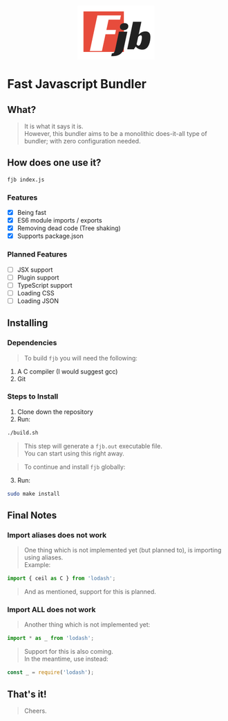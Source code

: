 <p align='center'>
  <img src='logo.png' style='display: block;'/>
</p>

<p align='center' style='text-align: center;'>
  <h1>Fast Javascript Bundler</h1>
</p>

## What?
> It is what it says it is.  
> However, this bundler aims to be a monolithic does-it-all type of bundler;
> with zero configuration needed.

## How does one use it?
```bash
fjb index.js
```

### Features
- [x] Being fast
- [x] ES6 module imports / exports
- [x] Removing dead code (Tree shaking)
- [x] Supports package.json 

### Planned Features
- [ ] JSX support
- [ ] Plugin support
- [ ] TypeScript support
- [ ] Loading CSS
- [ ] Loading JSON

## Installing
### Dependencies
> To build `fjb` you will need the following:
1. A C compiler (I would suggest gcc)
2. Git

### Steps to Install
1. Clone down the repository
2. Run:
```bash
./build.sh
```
> This step will generate a `fjb.out` executable file.  
> You can start using this right away.

> To continue and install `fjb` globally:
3. Run:
```bash
sudo make install
```

## Final Notes

### Import aliases does not work
> One thing which is not implemented yet (but planned to), is importing using
> aliases.  
Example:
```typescript
import { ceil as C } from 'lodash';
```
> And as mentioned, support for this is planned.

### Import ALL does not work
> Another thing which is not implemented yet:
```typescript
import * as _ from 'lodash';
```
> Support for this is also coming.  
> In the meantime, use instead:
```typescript
const _ = require('lodash');
```

## That's it!
> Cheers.
